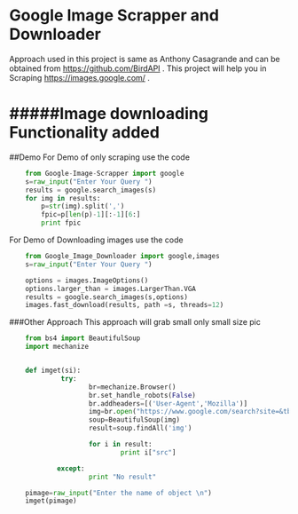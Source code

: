 # Google Image Scrapper and Downloader

Approach used in this project is same as Anthony Casagrande and can be obtained from https://github.com/BirdAPI .
This project will help you in Scraping https://images.google.com/ . 

#####Image downloading Functionality added
======
##Demo
For Demo of only scraping use the code

```python
	from Google-Image-Scrapper import google
	s=raw_input("Enter Your Query ")
	results = google.search_images(s)
	for img in results:
    	p=str(img).split(',')
    	fpic=p[len(p)-1][:-1][6:]
    	print fpic
```
For Demo of Downloading images use the code

```python
	from Google_Image_Downloader import google,images
	s=raw_input("Enter Your Query ")

	options = images.ImageOptions()
	options.larger_than = images.LargerThan.VGA
	results = google.search_images(s,options)
	images.fast_download(results, path =s, threads=12)
```

###Other Approach
This approach will grab small only small size pic
```python
	from bs4 import BeautifulSoup
	import mechanize


	def imget(si):
			 try:
					br=mechanize.Browser()
					br.set_handle_robots(False)
					br.addheaders=[('User-Agent','Mozilla')]
					img=br.open("https://www.google.com/search?site=&tbm=isch&source=hp&biw=1280&bih=899&q="+si+"&oq="+si)
					soup=BeautifulSoup(img)
					result=soup.findAll('img')

					for i in result:
							print i["src"]

			except:
					print "No result"

	pimage=raw_input("Enter the name of object \n")
	imget(pimage)
```
